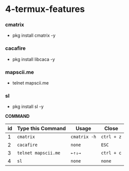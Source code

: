 # 4-termux-features

### cmatrix
- pkg install cmatrix -y

### cacafire
- pkg install libcaca -y

### mapscii.me
- telnet mapscii.me

### sl
- pkg install sl -y

**COMMAND**

id |Type this Command | Usage | Close |
--|--|--|--|
1 |`cmatrix` | `cmatrix -h` | `ctrl + z`|
2 |`cacafire` | `none` | `ESC`|
3 |`telnet mapscii.me` | `←↑↓→` | `ctrl + c`|
4 |`sl` | `none` | `none`|
